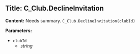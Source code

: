 ## Title: C_Club.DeclineInvitation

**Content:**
Needs summary.
`C_Club.DeclineInvitation(clubId)`

**Parameters:**
- `clubId`
  - *string*